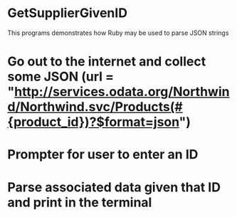 GetSupplierGivenID
==================

This programs demonstrates how Ruby may be used to parse JSON strings

# Go out to the internet and collect some JSON (url = "http://services.odata.org/Northwind/Northwind.svc/Products(#{product_id})?$format=json")
# Prompter for user to enter an ID
# Parse associated data given that ID and print in the terminal
